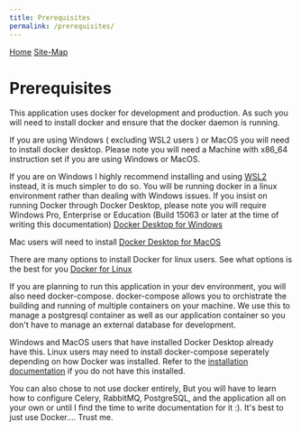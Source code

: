 ```yaml
---
title: Prerequisites
permalink: /prerequisites/
---
```


[Home](/) [Site-Map](/site-map)

# Prerequisites

This application uses docker for development and production. As such you will need to install docker and ensure that the docker daemon is running. 

If you are using Windows ( excluding WSL2 users ) or MacOS you will need to install docker desktop. Please note you will need a Machine with x86_64 instruction set if you are using Windows or MacOS.


If you are on Windows I highly recommend installing and using [WSL2](https://docs.microsoft.com/en-us/windows/wsl/wsl2-install) instead, it is much simpler to do so. You will be running docker in a linux environment rather than dealing with Windows issues.  If you insist on running Docker through Docker Desktop, please note you will require Windows Pro, Enterprise or Education (Build 15063 or later at the time of writing this documentation)
[Docker Desktop for Windows](https://docs.docker.com/docker-for-windows/install/)


Mac users will need to install
[Docker Desktop for MacOS](https://docs.docker.com/docker-for-mac/install/)


There are many options to install Docker for linux users. See what options is the best for you 
[Docker for Linux](https://docs.docker.com/install/)

If you are planning to run this application in your dev environment, you will also need docker-compose. docker-compose allows you to orchistrate the building and running of multiple containers on your machine. We use this to manage a postgresql container as well as our application container so you don't have to manage an external database for development.

Windows and MacOS users that have installed Docker Desktop already have this. Linux users may need to install docker-compose seperately depending on how Docker was installed. Refer to the [installation documentation](https://docs.docker.com/compose/install/) if you do not have this installed. 

You can also chose to not use docker entirely, But you will have to learn how to configure Celery, RabbitMQ, PostgreSQL, and the application all on your own or until I find the time to write documentation for it :). It's best to just use Docker.... Trust me.
